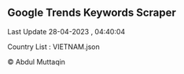 

## Google Trends Keywords Scraper 
 
Last Update 28-04-2023 , 04:40:04

Country List :
VIETNAM.json



© Abdul Muttaqin 
